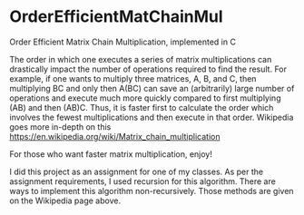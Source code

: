# OrderEfficientMatChainMul
Order Efficient Matrix Chain Multiplication, implemented in C

The order in which one executes a series of matrix multiplications can drastically impact the number of operations required to find the result. For example, if one wants to multiply three matrices, A, B, and C, then multiplying BC and only then A(BC) can save an (arbitrarily) large number of operations and execute much more quickly compared to first multiplying (AB) and then (AB)C. Thus, it is faster first to calculate the order which involves the fewest multiplications and then execute in that order.
Wikipedia goes more in-depth on this https://en.wikipedia.org/wiki/Matrix_chain_multiplication

For those who want faster matrix multiplication, enjoy!

I did this project as an assignment for one of my classes. As per the assignment requirements, I used recursion for this algorithm. There are ways to implement this algorithm non-recursively. Those methods are given on the Wikipedia page above.
